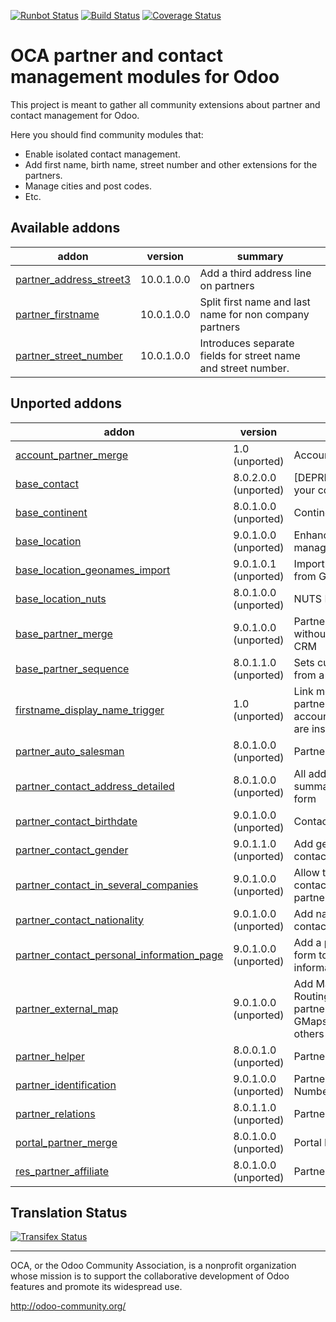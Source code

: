 [![Runbot Status](https://runbot.odoo-community.org/runbot/badge/flat/134/10.0.svg)](https://runbot.odoo-community.org/runbot/repo/github-com-oca-partner-contact-134)
[![Build Status](https://travis-ci.org/OCA/partner-contact.svg?branch=10.0)](https://travis-ci.org/OCA/partner-contact)
[![Coverage Status](https://coveralls.io/repos/OCA/partner-contact/badge.svg?branch=10.0)](https://coveralls.io/r/OCA/partner-contact?branch=10.0)

OCA partner and contact management modules for Odoo
===================================================

This project is meant to gather all community extensions about partner and contact management for Odoo.

Here you should find community modules that:

* Enable isolated contact management.
* Add first name, birth name, street number and other extensions for the partners.
* Manage cities and post codes.
* Etc.

[//]: # (addons)
Available addons
----------------
addon | version | summary
--- | --- | ---
[partner_address_street3](partner_address_street3/) | 10.0.1.0.0 | Add a third address line on partners
[partner_firstname](partner_firstname/) | 10.0.1.0.0 | Split first name and last name for non company partners
[partner_street_number](partner_street_number/) | 10.0.1.0.0 | Introduces separate fields for street name and street number.

Unported addons
---------------
addon | version | summary
--- | --- | ---
[account_partner_merge](account_partner_merge/) | 1.0 (unported) | Account Partner Merge
[base_contact](base_contact/) | 8.0.2.0.0 (unported) | [DEPRECATED] Manage your contacts separately
[base_continent](base_continent/) | 8.0.1.0.0 (unported) | Continent management
[base_location](base_location/) | 9.0.1.0.0 (unported) | Enhanced zip/npa management system
[base_location_geonames_import](base_location_geonames_import/) | 9.0.1.0.1 (unported) | Import better zip entries from Geonames
[base_location_nuts](base_location_nuts/) | 8.0.1.0.0 (unported) | NUTS Regions
[base_partner_merge](base_partner_merge/) | 9.0.1.0.0 (unported) | Partner merge wizard without dependency on CRM
[base_partner_sequence](base_partner_sequence/) | 8.0.1.1.0 (unported) | Sets customer's code from a sequence
[firstname_display_name_trigger](firstname_display_name_trigger/) | 1.0 (unported) | Link module if partner_lastname and account_report_company are installed
[partner_auto_salesman](partner_auto_salesman/) | 8.0.1.0.0 (unported) | Partner auto salesman
[partner_contact_address_detailed](partner_contact_address_detailed/) | 8.0.1.0.0 (unported) | All address data in summarized contact form
[partner_contact_birthdate](partner_contact_birthdate/) | 9.0.1.0.0 (unported) | Contact's birthdate
[partner_contact_gender](partner_contact_gender/) | 9.0.1.1.0 (unported) | Add gender field to contacts
[partner_contact_in_several_companies](partner_contact_in_several_companies/) | 9.0.1.0.0 (unported) | Allow to have one contact in several partners
[partner_contact_nationality](partner_contact_nationality/) | 9.0.1.0.0 (unported) | Add nationality field to contacts
[partner_contact_personal_information_page](partner_contact_personal_information_page/) | 9.0.1.0.0 (unported) | Add a page to contacts form to put personal information
[partner_external_map](partner_external_map/) | 9.0.1.0.0 (unported) | Add Map and Map Routing buttons on partner form to open GMaps, OSM, Bing and others
[partner_helper](partner_helper/) | 8.0.0.1.0 (unported) | Partner Helper
[partner_identification](partner_identification/) | 9.0.1.0.0 (unported) | Partner Identification Numbers
[partner_relations](partner_relations/) | 8.0.1.1.0 (unported) | Partner relations
[portal_partner_merge](portal_partner_merge/) | 8.0.1.0.0 (unported) | Portal Partner Merge
[res_partner_affiliate](res_partner_affiliate/) | 8.0.1.0.0 (unported) | Partner Affiliates

[//]: # (end addons)

Translation Status
------------------
[![Transifex Status](https://www.transifex.com/projects/p/OCA-partner-contact-10-0/chart/image_png)](https://www.transifex.com/projects/p/OCA-partner-contact-10-0)

----

OCA, or the Odoo Community Association, is a nonprofit organization whose 
mission is to support the collaborative development of Odoo features and 
promote its widespread use.

http://odoo-community.org/
